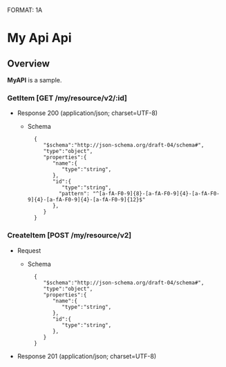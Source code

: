 FORMAT: 1A

# My Api Api

## Overview
**MyAPI** is a sample.
            

### GetItem [GET /my/resource/v2/:id]

+ Response 200 (application/json; charset=UTF-8)

    + Schema
    
            {
               "$schema":"http://json-schema.org/draft-04/schema#",
               "type":"object",
               "properties":{
                  "name":{
                     "type":"string",
                  },
                  "id":{
                     "type":"string",
                    "pattern": "^[a-fA-F0-9]{8}-[a-fA-F0-9]{4}-[a-fA-F0-9]{4}-[a-fA-F0-9]{4}-[a-fA-F0-9]{12}$"
                  },
               }
            }
            
### CreateItem [POST /my/resource/v2]

+ Request

    + Schema
    
            {
               "$schema":"http://json-schema.org/draft-04/schema#",
               "type":"object",
               "properties":{
                  "name":{
                     "type":"string",
                  },
                  "id":{
                     "type":"string",
                  },
               }
            }
            
+ Response 201 (application/json; charset=UTF-8)

